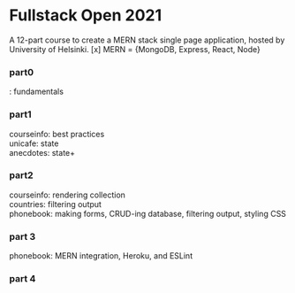 # Fullstack Open 2021
A 12-part course to create a MERN stack single page application, hosted by University of Helsinki.
[x] MERN = {MongoDB, Express, React, Node}

### part0
: fundamentals
  
### part1
courseinfo: best practices  
unicafe: state  
anecdotes: state+  
  
### part2
courseinfo: rendering collection  
countries: filtering output  
phonebook: making forms, CRUD-ing database, filtering output, styling CSS
  
### part 3
phonebook: MERN integration, Heroku, and ESLint  

### part 4
